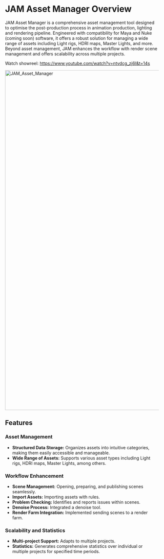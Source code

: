 # JAM Asset Manager Overview

JAM Asset Manager is a comprehensive asset management tool designed to optimise the post-production process in animation production, lighting and rendering pipeline. Engineered with compatibility for Maya and Nuke (coming soon) software, it offers a robust solution for managing a wide range of assets including Light rigs, HDRI maps, Master Lights, and more. Beyond asset management, JAM enhances the workflow with render scene management and offers scalability across multiple projects.

Watch showreel: https://www.youtube.com/watch?v=ntvdcg_zj6I&t=14s

<img width="1110" alt="JAM_Asset_Manager" src="https://github.com/ginzburg-dev/JAM-asset-manager/assets/143356357/d4c7b994-8b63-48b2-a076-0ef36a24aa3c">

## Features

### Asset Management
- **Structured Data Storage:** Organizes assets into intuitive categories, making them easily accessible and manageable.
- **Wide Range of Assets:** Supports various asset types including Light rigs, HDRI maps, Master Lights, among others.

### Workflow Enhancement
- **Scene Management:** Opening, preparing, and publishing scenes seamlessly.
- **Import Assets:** Importing assets with rules.
- **Problem Checking:** Identifies and reports issues within scenes.
- **Denoise Process:** Integrated a denoise tool.
- **Render Farm Integration:** Implemented sending scenes to a render farm.

### Scalability and Statistics
- **Multi-project Support:** Adapts to multiple projects.
- **Statistics:** Generates comprehensive statistics over individual or multiple projects for specified time periods.
